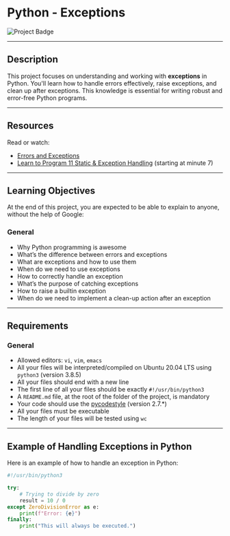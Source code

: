 # Python - Exceptions

![Project Badge](https://img.shields.io/badge/Project-Exceptions-Amateur)


---

## Description

This project focuses on understanding and working with **exceptions** in Python. You'll learn how to handle errors effectively, raise exceptions, and clean up after exceptions. This knowledge is essential for writing robust and error-free Python programs.

---

## Resources

Read or watch:

- [Errors and Exceptions](https://www.youtube.com/watch?v=NIWwJbo-9_8)
- [Learn to Program 11 Static & Exception Handling](https://www.youtube.com/watch?v=HHvIk9a9kmw) (starting at minute 7)

---

## Learning Objectives

At the end of this project, you are expected to be able to explain to anyone, without the help of Google:

### General

- Why Python programming is awesome
- What’s the difference between errors and exceptions
- What are exceptions and how to use them
- When do we need to use exceptions
- How to correctly handle an exception
- What’s the purpose of catching exceptions
- How to raise a builtin exception
- When do we need to implement a clean-up action after an exception

---

## Requirements

### General

- Allowed editors: `vi`, `vim`, `emacs`
- All your files will be interpreted/compiled on Ubuntu 20.04 LTS using `python3` (version 3.8.5)
- All your files should end with a new line
- The first line of all your files should be exactly `#!/usr/bin/python3`
- A `README.md` file, at the root of the folder of the project, is mandatory
- Your code should use the [pycodestyle](https://pypi.org/project/pycodestyle/) (version 2.7.*)
- All your files must be executable
- The length of your files will be tested using `wc`

---

## Example of Handling Exceptions in Python

Here is an example of how to handle an exception in Python:

```python
#!/usr/bin/python3

try:
    # Trying to divide by zero
    result = 10 / 0
except ZeroDivisionError as e:
    print(f"Error: {e}")
finally:
    print("This will always be executed.")
